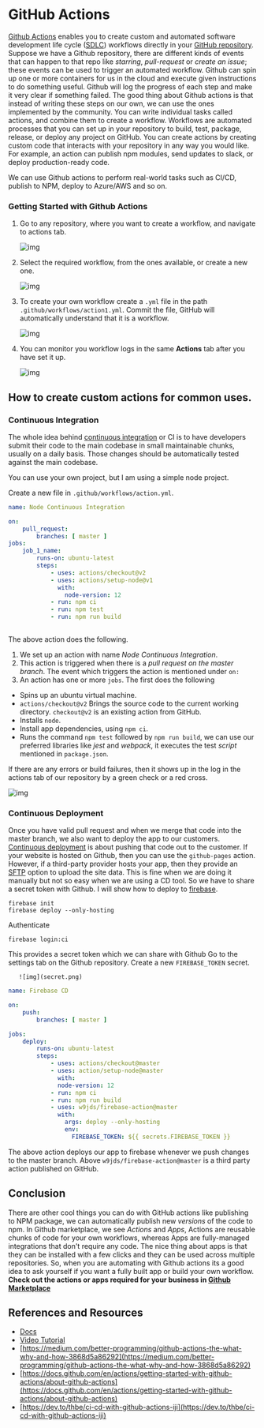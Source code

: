 ﻿# GitHub Actions

[Github Actions](https://github.com/features/actions) enables you to create custom and automated software development life cycle ([SDLC](https://en.wikipedia.org/wiki/Systems_development_life_cycle)) workflows directly in your [GitHub repository](https://github.com/github).
Suppose we have a Github repository, there are different kinds of events that can happen to that repo like *starring*, *pull-request* or *create an issue*; these events can be used to trigger an automated workflow. Github can spin up one or more containers for us in the cloud and execute given instructions to do something useful. Github will log the progress of each step and make it very clear if something failed. The good thing about Github actions is that instead of writing these steps on our own, we can use the ones implemented by the community.
You can write individual tasks called actions, and combine them to create a workflow. Workflows are automated processes that you can set up in your repository to build, test, package, release, or deploy any project on GitHub. You can create actions by creating custom code that interacts with your repository in any way you would like. For example, an action can publish npm modules, send updates to slack, or deploy production-ready code. 

We can use Github actions to perform real-world tasks such as CI/CD, publish to NPM, deploy to Azure/AWS and so on.

### Getting Started with Github Actions

1. Go to any repository, where you want to create a workflow, and navigate to actions tab. 
    
    ![img](repo.png)
    
2. Select the required workflow, from the ones available, or create a new one. 

    ![img](actions.png)
    
3. To create your own workflow create a `.yml` file in the path `.github/workflows/action1.yml`. Commit the file, GitHub will automatically understand that it is a workflow. 

    ![img](ga4.png)

4. You can monitor you workflow logs in the same **Actions** tab after you have set it up. 

    ![img](log.png)

## How to create custom actions for common uses.

### Continuous Integration 
The whole idea behind [continuous integration](https://en.wikipedia.org/wiki/Continuous_integration) or CI is to have developers submit their code to the main codebase in small maintainable chunks, usually on a daily basis. Those changes should be automatically tested against the main codebase. 

You can use your own project, but I am using a simple node project. 

Create a new file in `.github/workflows/action.yml`.

```yml
name: Node Continuous Integration

on: 
    pull_request:
        branches: [ master ]
jobs:
    job_1_name:
        runs-on: ubuntu-latest
        steps:
            - uses: actions/checkout@v2
            - uses: actions/setup-node@v1
              with:
                node-version: 12
            - run: npm ci
            - run: npm test
            - run: npm run build
            
```

The above action does the following.

1. We set up an action with name *Node Continuous Integration*.
2. This action is triggered when there is a *pull request on the master branch*. The event which triggers the action is mentioned under `on:`
3. An action has one or more `jobs`. The first does  the following
 * Spins up an ubuntu virtual machine.
 * `actions/checkout@v2` Brings the source code to the current working directory. `checkout@v2` is an existing action from GitHub.
 * Installs `node`.
 * Install app dependencies, using `npm ci`.
 * Runs the command `npm test` followed by `npm run build`, we can use our preferred libraries like *jest* and *webpack*, it executes the test *script* mentioned in `package.json`.

If there are any errors or build failures, then it shows up in the log in the actions tab of our repository by a green check or a red cross.


![img](greencheck.png)

### Continuous Deployment

Once you have valid pull request and when we merge that code into the master branch, we also want to deploy the app to our customers. [Continuous deployment](https://www.atlassian.com/continuous-delivery/continuous-deployment) is about pushing that code out to the customer.
If your website is hosted on Github, then you can use the `github-pages` action. However, if a third-party provider hosts your app, then they provide an [SFTP](https://www.digitalocean.com/community/tutorials/how-to-use-sftp-to-securely-transfer-files-with-a-remote-server) option to upload the site data. This is fine when we are doing it manually but not so easy when we are using a CD tool. So we have to share a secret token with Github. I will show how to deploy to [firebase](http://firebase.google.com/).

    firebase init 
    firebase deploy --only-hosting
Authenticate 
    
    firebase login:ci 
This provides a secret token which we can share with Github
Go to the settings tab on the Github repository. Create a new `FIREBASE_TOKEN` secret.

       ![img](secret.png)

```yml
name: Firebase CD

on:
    push:
        branches: [ master ]

jobs:
    deploy:
        runs-on: ubuntu-latest
        steps:
            - uses: actions/checkout@master
            - uses: action/setup-node@master
              with:
              node-version: 12
            - run: npm ci
            - run: npm run build
            - uses: w9jds/firebase-action@master
              with:
                args: deploy --only-hosting
                env: 
                  FIREBASE_TOKEN: ${{ secrets.FIREBASE_TOKEN }}        
```
The above action deploys our app to firebase whenever we push changes to the master branch. Above `w9jds/firebase-action@master` is a third party action published on GitHub. 

## Conclusion
There are other cool things you can do with GitHub actions like publishing to NPM package, we can automatically publish new *versions* of the code to npm. In Github marketplace, we see *Actions* and *Apps*, Actions are reusable chunks of code for your own workflows, whereas Apps are fully-managed integrations that don't require any code. The nice thing about apps is that they can be installed with a few clicks and they can be used across multiple repositories. So, when you are automating with Github actions its a good idea to ask yourself if you want a fully built app or build your own workflow. **Check out the actions or apps required for your business in [Github Marketplace](https://github.com/marketplace/)**

## References and Resources
* [Docs](https://docs.github.com/en/actions)
* [Video Tutorial](https://www.youtube.com/watch?v=eB0nUzAI7M8)
* [https://medium.com/better-programming/github-actions-the-what-why-and-how-3868d5a86292](https://medium.com/better-programming/github-actions-the-what-why-and-how-3868d5a86292)
* [https://docs.github.com/en/actions/getting-started-with-github-actions/about-github-actions](https://docs.github.com/en/actions/getting-started-with-github-actions/about-github-actions)
* [https://dev.to/thbe/ci-cd-with-github-actions-iji](https://dev.to/thbe/ci-cd-with-github-actions-iji)
